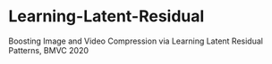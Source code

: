 # Learning-Latent-Residual
Boosting Image and Video Compression via Learning Latent Residual Patterns, BMVC 2020
